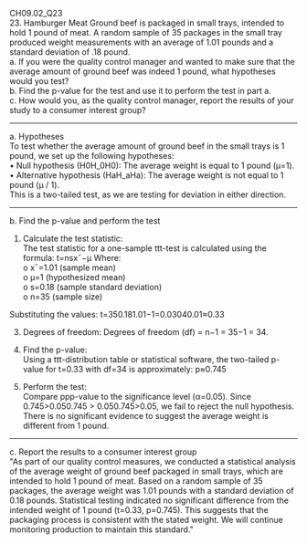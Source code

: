 CH09.02_Q23  
23. Hamburger Meat Ground beef is packaged in small trays, intended to hold 1 pound of meat. A random sample of 35 packages in the small tray produced weight measurements with an average of 1.01 pounds and a standard deviation of .18 pound.  
a. If you were the quality control manager and wanted to make sure that the average amount of ground beef was indeed 1 pound, what hypotheses would you test?  
b. Find the p-value for the test and use it to perform the test in part a.  
c. How would you, as the quality control manager, report the results of your study to a consumer interest group?  

---

a. Hypotheses  
To test whether the average amount of ground beef in the small trays is 1 pound, we set up the following hypotheses:  
•	Null hypothesis (H0H_0H0): The average weight is equal to 1 pound (μ=1).  
•	Alternative hypothesis (HaH_aHa): The average weight is not equal to 1 pound (μ / 1).  
This is a two-tailed test, as we are testing for deviation in either direction.  

---

b. Find the p-value and perform the test  
1.	Calculate the test statistic:  
The test statistic for a one-sample ttt-test is calculated using the formula:   t=nsxˉ−μ
Where:  
o	xˉ=1.01 (sample mean)  
o	μ=1 (hypothesized mean)  
o	s=0.18 (sample standard deviation)  
o	n=35 (sample size)  

Substituting the values:  t=350.181.01−1=0.03040.01≈0.33  

3.	Degrees of freedom: Degrees of freedom (df) = n−1 = 35−1 = 34.  

4.	Find the p-value:  
Using a ttt-distribution table or statistical software, the two-tailed p-value for t=0.33 with df=34 is approximately:  p≈0.745  

5.	Perform the test:  
Compare ppp-value to the significance level (α=0.05). Since 0.745>0.050.745 > 0.050.745>0.05, we fail to reject the null hypothesis.   
There is no significant evidence to suggest the average weight is different from 1 pound.

---
c. Report the results to a consumer interest group  
"As part of our quality control measures, we conducted a statistical analysis of the average weight of ground beef packaged in small trays, which are intended to hold 1 pound of meat. Based on a random sample of 35 packages, the average weight was 1.01 pounds with a standard deviation of 0.18 pounds. Statistical testing indicated no significant difference from the intended weight of 1 pound (t=0.33, p=0.745). This suggests that the packaging process is consistent with the stated weight. We will continue monitoring production to maintain this standard."
